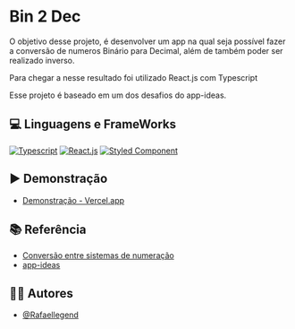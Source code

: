 
# Bin 2 Dec 

O objetivo desse projeto, é desenvolver um app na qual seja possível fazer a conversão de numeros Binário para Decimal, além de também poder ser realizado inverso.

Para chegar a nesse resultado foi utilizado React.js com Typescript

Esse projeto é baseado em um dos desafios do app-ideas.




## 💻 Linguagens e FrameWorks
[![Typescript](https://img.shields.io/badge/Typescript-000?style=for-the-badge&logo=php)](https://www.typescriptlang.org)
[![React.js](https://img.shields.io/badge/React.js-000?style=for-the-badge&logo=react)](https://react.dev)
[![Styled Component](https://img.shields.io/badge/Styled_Component-000?style=for-the-badge&logo=styledcomponents)](https://styled-components.com)

## ▶ Demonstração

- [Demonstração - Vercel.app](https://bin2-dec-sandy.vercel.app)


## 📚 Referência

 - [Conversão entre sistemas de numeração](https://embarcados.com.br/conversao-entre-sistemas-de-numeracao/)
 - [app-ideas](https://github.com/florinpop17/app-ideas)

## 👨‍💻 Autores

- [@Rafaellegend](https://www.github.com/Rafaellegend)


